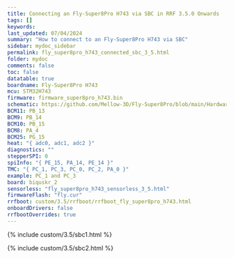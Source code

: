 ```yaml
---
title: Connecting an Fly-Super8Pro H743 via SBC in RRF 3.5.0 Onwards
tags: []
keywords: 
last_updated: 07/04/2024
summary: "How to connect to an Fly-Super8Pro H743 via SBC"
sidebar: mydoc_sidebar
permalink: fly_super8pro_h743_connected_sbc_3_5.html
folder: mydoc
comments: false
toc: false
datatable: true
boardname: Fly-Super8Pro H743
mcu: STM32H743
firmware: firmware_super8pro_h743.bin
schematic: https://github.com/Mellow-3D/Fly-Super8Pro/blob/main/Hardware/Schematic.pdf
BCM11: PB_13
BCM9: PB_14
BCM10: PB_15
BCM8: PA_4
BCM25: PG_15
heat: "{ adc0, adc1, adc2 }"
diagnostics: ""
stepperSPI: 0
spiInfo: "{ PE_15, PA_14, PE_14 }"
TMC: "{ PC_1, PC_3, PC_0, PC_2, PA_0 }"
example: PC_1 and PC_3
board: biquskr_2
sensorless: "fly_super8pro_h743_sensorless_3_5.html"
firmwareFlash: "fly.cur"
rrfboot: custom/3.5/rrfboot/rrfboot_fly_super8pro_h743.html
onboardDrivers: false
rrfbootOverrides: true
---
```


{% include custom/3.5/sbc1.html %}

{% include custom/3.5/sbc2.html %}
